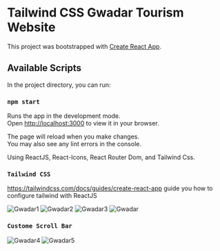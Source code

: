 # Tailwind CSS Gwadar Tourism Website

This project was bootstrapped with [Create React App](https://github.com/facebook/create-react-app).

## Available Scripts

In the project directory, you can run:

### `npm start`

Runs the app in the development mode.\
Open [http://localhost:3000](http://localhost:3000) to view it in your browser.

The page will reload when you make changes.\
You may also see any lint errors in the console.

Using ReactJS, React-Icons, React Router Dom, and Tailwind Css. 

### `Tailwind CSS`
https://tailwindcss.com/docs/guides/create-react-app guide you how to configure tailwind with ReactJS

![Gwadar1](https://user-images.githubusercontent.com/86098390/193441190-180e4bca-2e07-42d7-8c76-ab15af39dfb0.png)
![Gwadar2](https://user-images.githubusercontent.com/86098390/193441192-5c6ffc2a-c484-4081-a929-4da6dad5e51b.png)
![Gwadar3](https://user-images.githubusercontent.com/86098390/193441194-1049ac35-6619-401f-9e1c-7f7ae94528a9.png)
![Gwadar](https://user-images.githubusercontent.com/86098390/193441174-6a72db45-adf4-448b-b206-e093dcd7550d.png)

### `Custome Scroll Bar`
![Gwadar4](https://user-images.githubusercontent.com/86098390/193441195-1de75788-4b25-40bc-bf85-5b5339f38a98.png)
![Gwadar5](https://user-images.githubusercontent.com/86098390/193441188-7b4c7e08-b150-4b13-bca3-07077620656e.png)
